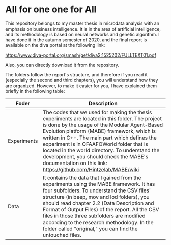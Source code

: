 # All for one one for All

This repository belongs to my master thesis in microdata analysis with an emphasis on business intelligence. It is in the area of artificial intelligence, and its methodology is based on neural networks and genetic algorithm. I have done it in the autumn semester of 2020, and the final report is available on the diva portal at the following link:

https://www.diva-portal.org/smash/get/diva2:1525202/FULLTEXT01.pdf

Also, you can directly download it from the repository.

The folders follow the report's structure, and therefore if you read it (especially the second and third chapters), you will understand how they are organized. However, to make it easier for you, I have explained them briefly in the following table:


| Foder | Description |
| --- | --- |
| Experiments | The codes that we used for making the thesis experiments are located in this folder. The project is done by the usage of the Modular Agent-Based Evolution platform (MABE) framework, which is written in C++. The main part which defines the experiment is in OFAAFOWorld folder that is located in the world directory. To understand the development, you should check the MABE's documentation on this link: https://github.com/Hintzelab/MABE/wiki |
| Data | It contains the data that I gained from the experiments using the MABE framework. It has four subfolders. To understand the CSV files' structure (in beep, mov and lod folders), you should read chapter 2.2 (Data Description and Format of Output Files) of the report. All the CSV files in those three subfolders are modified according to the research methodology. In the folder called "original," you can find the untouched files. |

